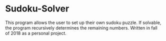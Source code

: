 # Sudoku-Solver
This program allows the user to set up their own sudoku puzzle. If solvable, the program recursively determines the remaining numbers. Written in fall of 2018 as a personal project.
